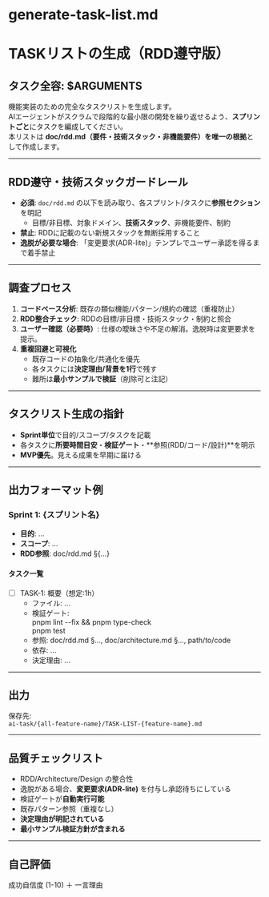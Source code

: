 # generate-task-list.md

# TASKリストの生成（RDD遵守版）

## タスク全容: $ARGUMENTS

機能実装のための完全なタスクリストを生成します。  
AIエージェントがスクラムで段階的な最小限の開発を繰り返せるよう、**スプリントごと**にタスクを編成してください。  
本リストは **doc/rdd.md（要件・技術スタック・非機能要件）を唯一の根拠**として作成します。

---

## RDD遵守・技術スタックガードレール
- **必須**: `doc/rdd.md` の以下を読み取り、各スプリント/タスクに**参照セクション**を明記  
  - 目標/非目標、対象ドメイン、**技術スタック**、非機能要件、制約
- **禁止**: RDDに記載のない新規スタックを無断採用すること
- **逸脱が必要な場合**: 「変更要求(ADR-lite)」テンプレでユーザー承認を得るまで着手禁止

---

## 調査プロセス
1. **コードベース分析**: 既存の類似機能/パターン/規約の確認（重複防止）
2. **RDD整合チェック**: RDDの目標/非目標・技術スタック・制約と照合
3. **ユーザー確認（必要時）**: 仕様の曖昧さや不足の解消。逸脱時は変更要求を提示。
4. **重複回避と可視化**  
   - 既存コードの抽象化/共通化を優先  
   - 各タスクには**決定理由/背景を1行**で残す  
   - 難所は**最小サンプルで検証**（削除可と注記）

---

## タスクリスト生成の指針
- **Sprint単位**で目的/スコープ/タスクを記載
- 各タスクに**所要時間目安**・**検証ゲート**・**参照(RDD/コード/設計)**を明示
- **MVP優先**。見える成果を早期に届ける

---

## 出力フォーマット例
### Sprint 1: {スプリント名}
- **目的**: ...
- **スコープ**: ...
- **RDD参照**: doc/rdd.md §{...}

#### タスク一覧
- [ ] TASK-1: 概要（想定:1h）
  - ファイル: ...
  - 検証ゲート:  
        pnpm lint --fix && pnpm type-check  
        pnpm test
  - 参照: doc/rdd.md §..., doc/architecture.md §..., path/to/code
  - 依存: ...
  - 決定理由: ...

---

## 出力
保存先:  
`ai-task/{all-feature-name}/TASK-LIST-{feature-name}.md`

---

## 品質チェックリスト
- RDD/Architecture/Design の整合性
- 逸脱がある場合、**変更要求(ADR-lite)** を付与し承認待ちにしている  
- 検証ゲートが**自動実行可能**  
- 既存パターン参照（重複なし）  
- **決定理由が明記されている**  
- **最小サンプル検証方針が含まれる**

---

## 自己評価
成功自信度 (1-10) ＋ 一言理由

